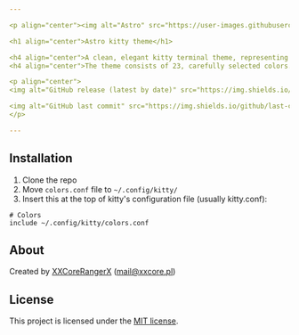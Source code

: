 ```yaml
---

<p align="center"><img alt="Astro" src="https://user-images.githubusercontent.com/61242573/122398959-acfaa800-cf7a-11eb-88b8-16bb065b72a0.png"></p>

<h1 align="center">Astro kitty theme</h1>

<h4 align="center">A clean, elegant kitty terminal theme, representing the minimallistic idea of the universe.</h4>
<h4 align="center">The theme consists of 23, carefully selected colors.</h4>

<p align="center">
<img alt="GitHub release (latest by date)" src="https://img.shields.io/github/v/tag/XXCoreRangerX/astro-kitty?color=%2328293D&logo=github&logoColor=%23ECEFF4&style=flat-square&colorA=1B1C1E">

<img alt="GitHub last commit" src="https://img.shields.io/github/last-commit/xxcorerangerx/astro-kitty?color=%2328293D&logo=github&logoColor=%23ECEFF4&style=flat-square&colorA=1B1C1E">
</p>

---
```


## Installation
1. Clone the repo
2. Move `colors.conf` file to `~/.config/kitty/`
3. Insert this at the top of kitty's configuration file (usually kitty.conf):
```
# Colors
include ~/.config/kitty/colors.conf
```

## About
Created by [XXCoreRangerX](https://github.com/XXCoreRangerX) (mail@xxcore.pl)

## License
This project is licensed under the [MIT license](https://github.com/xxcorerangerx/astro-kitty/blob/master/LICENSE).
